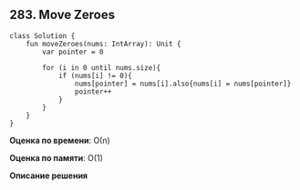 ## 283. Move Zeroes


```
class Solution {
    fun moveZeroes(nums: IntArray): Unit {
        var pointer = 0

        for (i in 0 until nums.size){
            if (nums[i] != 0){
                nums[pointer] = nums[i].also{nums[i] = nums[pointer]}
                pointer++
            }
        }
    }
}

```

**Оценка по времени**: О(n)


**Оценка по памяти**: О(1)


**Описание решения**
```

```